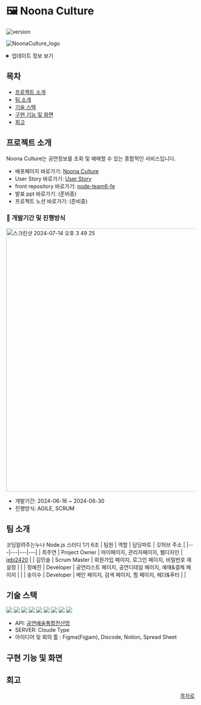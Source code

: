 # 🖼️ Noona Culture  
![version](https://img.shields.io/badge/version-1.0.0-blue)  

![NoonaCulture_logo](https://github.com/user-attachments/assets/9a14c607-6ea2-40f6-bad6-bfbb84087c0f)  

<details>
<summary>업데이트 정보 보기</summary>

- v1.0.0 (2024-06-30): 첫 번째 릴리스

</details>

## 목차

- [프로젝트 소개](#-프로젝트-소개)
- [팀 소개](#-팀-소개)
- [기술 스택](#-기술-스택)
- [구현 기능 및 화면](#-구현-기능-및-화면)
- [회고](#-회고)


## 프로젝트 소개  
Noona Culture는 공연정보를 조회 및 예매할 수 있는 종합적인 서비스입니다.  

- 배포페이지 바로가기: [Noona Culture](https://noona-culture.netlify.app/)
- User Story 바로가기: [User Story](https://docs.google.com/spreadsheets/d/1HGgDP4rUhWvZL-eKAirGMlfbq1DQ98yUOebkyV5f2GQ/edit?gid=0#gid=0)
- front repository 바로가기: [node-team6-fe](https://github.com/hhhyeon97/node-team6-fe)
- 발표 ppt 바로가기: (준비중)
- 프로젝트 노션 바로가기: (준비중)
  
### 📅 개발기간 및 진행방식

<img width="702" alt="스크린샷 2024-07-14 오후 3 49 25" src="https://github.com/user-attachments/assets/e346fff5-7b4a-4d8f-913c-c43e2560d6c9">

- 개발기간: 2024-06-16 ~ 2024-06-30
- 진행방식: AGILE, SCRUM

## 팀 소개  
코딩알려주는누나 Node.js 스터디 1기 6조
| 팀원 | 역할 | 담당파트 | 깃허브 주소 |
|---|---|---|---|
| 최주연 | Project Owner | 마이페이지, 관리자페이지, 웹디자인 | [jebi2420](https://github.com/jebi2420?tab=overview&from=2024-01-01&to=2024-01-04) |
| 김민솔 | Scrum Master | 회원가입 페이지, 로그인 페이지, 비밀번호 재설정 | |
| 정예진 | Developer | 공연리스트 페이지, 공연디테일 페이지, 예매&결제 페이지 | |
| 송이수 | Developer | 메인 페이지, 검색 페이지, 찜 페이지, 헤더&푸터 | |

## 기술 스택  
<img src="https://img.shields.io/badge/javascript-F7DF1E?style=for-the-badge&logo=javascript&logoColor=black"> <img src="https://img.shields.io/badge/react-61DAFB?style=for-the-badge&logo=react&logoColor=black">
<img src="https://img.shields.io/badge/node.js-339933?style=for-the-badge&logo=nodedotjs&logoColor=white">
<img src="https://img.shields.io/badge/mongodb-47A248?style=for-the-badge&logo=mongodb&logoColor=white">
<img src="https://img.shields.io/badge/express-000000?style=for-the-badge&logo=express&logoColor=white">
<img src="https://img.shields.io/badge/fontawesome-528DD7?style=for-the-badge&logo=fontawesome&logoColor=white">
<img src="https://img.shields.io/badge/netlify-00C7B7?style=for-the-badge&logo=netlify&logoColor=white">
<img src="https://img.shields.io/badge/bootstrap-7952B3?style=for-the-badge&logo=bootstrap&logoColor=white">
<img src="https://img.shields.io/badge/sass-CC6699?style=for-the-badge&logo=sass&logoColor=white">
- API: [공연예술통합전산망](https://www.kopis.or.kr/por/cs/openapi/openApiInfo.do?menuId=MNU_00074)
- SERVER: Cloude Type
- 아이디어 및 회의 툴 : Figma(Figjam), Discode, Notion, Spread Sheet


## 구현 기능 및 화면

## 회고

<div align="right">
  
[목차로](#목차)

</div>

